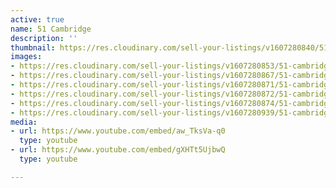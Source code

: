 ```yaml
---
active: true
name: 51 Cambridge
description: ''
thumbnail: https://res.cloudinary.com/sell-your-listings/v1607280840/51-cambridge-01_oxcwll.jpg
images:
- https://res.cloudinary.com/sell-your-listings/v1607280853/51-cambridge-02_lmf1y5.jpg
- https://res.cloudinary.com/sell-your-listings/v1607280867/51-cambridge-03_yxmvp8.jpg
- https://res.cloudinary.com/sell-your-listings/v1607280871/51-cambridge-04_naptqv.jpg
- https://res.cloudinary.com/sell-your-listings/v1607280872/51-cambridge-05_isvzox.jpg
- https://res.cloudinary.com/sell-your-listings/v1607280874/51-cambridge-07_li44el.jpg
- https://res.cloudinary.com/sell-your-listings/v1607280939/51-cambridge-06_vanbmn.jpg
media:
- url: https://www.youtube.com/embed/aw_TksVa-q0
  type: youtube
- url: https://www.youtube.com/embed/gXHTt5UjbwQ
  type: youtube

---
```

